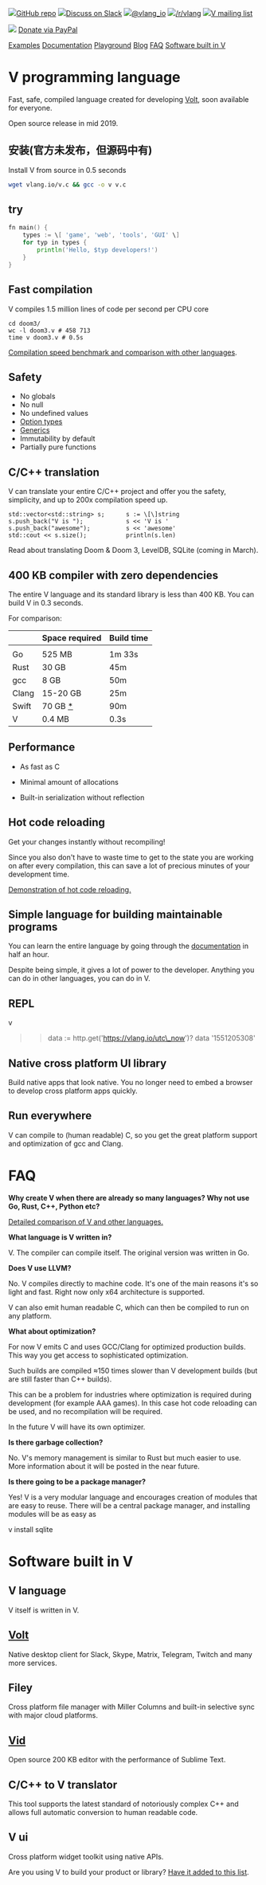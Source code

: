 <!-- @t header function isMob() { return typeof( window.orientation ) !== "undefined" || navigator.userAgent.indexOf('IEMobile') !== -1; } function isMac() { return false; return window.navigator.platform.toLowerCase().indexOf('mac') > -1 ; } document.addEventListener("DOMContentLoaded", function(event) { if (isMac()) { document.getElementById('macos').style.display = 'block'; } }) function soon() { alert('Coming in early March') return false } -->

[![](img/github.png)GitHub repo](https://github.com/vlang-io/V) [![](img/slack.png)Discuss on Slack](https://join.slack.com/t/vlang-io/shared_invite/enQtNTQ4NDk4OTE1NTM2LWQ4YmU2YjgzYWIxMzg5NzVjY2RiNGZiNTY2YmU2MjE4MGM1NzhhZTY4MmNkYTRhYmUxY2Q4OTM0OTdiOTY5Yzc) [![](img/twitter.png)@vlang_io](https://twitter.com/vlang_io) [![](img/reddit.png)/r/vlang](https://old.reddit.com/r/vlang) [![](img/gmail.png)V mailing list](https://groups.google.com/forum/#!forum/vlang)

[![](/img/patreon.png)](https://www.patreon.com/vlang) [Donate via PayPal](https://www.paypal.com/cgi-bin/webscr?cmd=_donations&business=HRGVJ2LA2LKJ8&item_name=Support+V+development&currency_code=USD&source=url&lc=US)

[Examples](https://github.com/vlang-io/V/tree/master/examples) [Documentation](/docs) [Playground](/play) [Blog](/blog) [FAQ](/#faq) [Software built in V](/#software)

# V programming language

Fast, safe, compiled language created for developing [Volt](https://volt.ws), soon available for everyone.

Open source release in mid 2019.

## 安装(官方未发布，但源码中有)

Install V from source in 0.5 seconds

```bash
wget vlang.io/v.c && gcc -o v v.c
```

## try

```go
fn main() {
	types := \[ 'game', 'web', 'tools', 'GUI' \]
	for typ in types {
		println('Hello, $typ developers!')
	}
}
```

## Fast compilation

V compiles 1.5 million lines of code per second per CPU core

```
cd doom3/
wc -l doom3.v # 458 713
time v doom3.v # 0.5s

```

[Compilation speed benchmark and comparison with other languages](/compilation_speed).

## Safety

- No globals
- No null
- No undefined values
- [Option types](/docs#option)
- [Generics](/docs#generics)
- Immutability by default
- Partially pure functions

## C/C++ translation

V can translate your entire C/C++ project and offer you the safety, simplicity, and up to 200x compilation speed up.

```
std::vector<std::string> s;      s := \[\]string
s.push_back("V is "); 			 s << 'V is '
s.push_back("awesome");			 s << 'awesome'
std::cout << s.size();			 println(s.len)
```

Read about translating Doom & Doom 3, LevelDB, SQLite (coming in March).

## 400 KB compiler with zero dependencies

The entire V language and its standard library is less than 400 KB. You can build V in 0.3 seconds.

For comparison:

|       | Space required                                             | Build time |
| ----- | ---------------------------------------------------------- | ---------- |
|       |                                                            |            |
| Go    | 525 MB                                                     | 1m 33s     |
| Rust  | 30 GB                                                      | 45m        |
| gcc   | 8 GB                                                       | 50m        |
| Clang | 15-20 GB                                                   | 25m        |
| Swift | 70 GB [\*](https://github.com/apple/swift#getting-started) | 90m        |
| V     | 0.4 MB                                                     | 0.3s       |

## Performance

- As fast as C
- Minimal amount of allocations

- Built-in serialization without reflection

## Hot code reloading

Get your changes instantly without recompiling!

Since you also don't have to waste time to get to the state you are working on after every compilation, this can save a lot of precious minutes of your development time.

[Demonstration of hot code reloading.](https://volt.ws/img/lang.webm)

## Simple language for building maintainable programs

You can learn the entire language by going through the [documentation](/docs) in half an hour.

Despite being simple, it gives a lot of power to the developer. Anything you can do in other languages, you can do in V.

## REPL

v

> > data := http.get('https://vlang.io/utc\_now')?
> > data
> > '1551205308'

## Native cross platform UI library

Build native apps that look native. You no longer need to embed a browser to develop cross platform apps quickly.

## Run everywhere

V can compile to (human readable) C, so you get the great platform support and optimization of gcc and Clang.

# FAQ

**Why create V when there are already so many languages? Why not use Go, Rust, C++, Python etc?**

[Detailed comparison of V and other languages.](/compare)

**What language is V written in?**

V. The compiler can compile itself. The original version was written in Go.

**Does V use LLVM?**

No. V compiles directly to machine code. It's one of the main reasons it's so light and fast. Right now only x64 architecture is supported.

V can also emit human readable C, which can then be compiled to run on any platform.

**What about optimization?**

For now V emits C and uses GCC/Clang for optimized production builds. This way you get access to sophisticated optimization.

Such builds are compiled ≈150 times slower than V development builds (but are still faster than C++ builds).

This can be a problem for industries where optimization is required during development (for example AAA games). In this case hot code reloading can be used, and no recompilation will be required.

In the future V will have its own optimizer.

**Is there garbage collection?**

No. V's memory management is similar to Rust but much easier to use. More information about it will be posted in the near future.

**Is there going to be a package manager?**

Yes! V is a very modular language and encourages creation of modules that are easy to reuse. There will be a central package manager, and installing modules will be as easy as

v install sqlite

# Software built in V

## V language

V itself is written in V.

## [Volt](https://volt.ws)

Native desktop client for Slack, Skype, Matrix, Telegram, Twitch and many more services.

## Filey

Cross platform file manager with Miller Columns and built-in selective sync with major cloud platforms.

## [Vid](https://github.com/medvednikov/vid)

Open source 200 KB editor with the performance of Sublime Text.

## C/C++ to V translator

This tool supports the latest standard of notoriously complex C++ and allows full automatic conversion to human readable code.

## V ui

Cross platform widget toolkit using native APIs.

Are you using V to build your product or library? [Have it added to this list](mailto:alex@medvednikov.com).

<!-- @t footer -->

